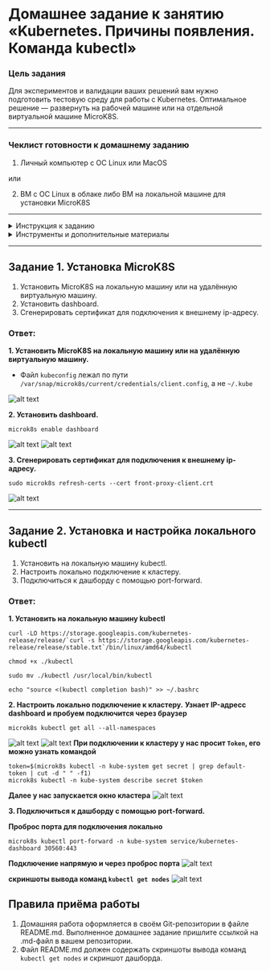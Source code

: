 # Домашнее задание к занятию «Kubernetes. Причины появления. Команда kubectl»

### Цель задания

Для экспериментов и валидации ваших решений вам нужно подготовить тестовую среду для работы с Kubernetes. Оптимальное решение — развернуть на рабочей машине или на отдельной виртуальной машине MicroK8S.

------

### Чеклист готовности к домашнему заданию

1. Личный компьютер с ОС Linux или MacOS 

или

2. ВМ c ОС Linux в облаке либо ВМ на локальной машине для установки MicroK8S  

------
<details>
<summary>Инструкция к заданию</summary>
  
### Инструкция к заданию

1. Установка MicroK8S:
    - `sudo apt update`
    - `sudo apt install snapd`
    - `sudo snap install microk8s --classic`
    - добавить локального пользователя в группу `sudo usermod -a -G microk8s $USER`,
    - изменить права на папку с конфигурацией `sudo chown -f -R $USER ~/.kube`.

2. Полезные команды:
    - проверить статус `microk8s status --wait-ready`;
    - подключиться к microK8s и получить информацию можно через команду `microk8s command`, например, `microk8s kubectl get nodes`;
    - включить addon можно через команду `microk8s enable`; 
    - список addon `microk8s status`;
    - вывод конфигурации `microk8s config`;
    - проброс порта для подключения локально `microk8s kubectl port-forward -n kube-system service/kubernetes-dashboard 10443:443`.

3. Настройка внешнего подключения:
    - отредактировать файл /var/snap/microk8s/current/certs/csr.conf.template
    ```shell
    # [ alt_names ]
    # Add
    # IP.4 = 123.45.67.89
    ```
    - обновить сертификаты `sudo microk8s refresh-certs --cert front-proxy-client.crt`.

4. Установка kubectl:
    - curl -LO https://storage.googleapis.com/kubernetes-release/release/`curl -s https://storage.googleapis.com/kubernetes-release/release/stable.txt`/bin/linux/amd64/kubectl;
    - chmod +x ./kubectl;
    - sudo mv ./kubectl /usr/local/bin/kubectl;
    - настройка автодополнения в текущую сессию `bash source <(kubectl completion bash)`;
    - добавление автодополнения в командную оболочку bash `echo "source <(kubectl completion bash)" >> ~/.bashrc`.
</details>

<details>
<summary>Инструменты и дополнительные материалы</summary>
  
### Инструменты и дополнительные материалы, которые пригодятся для выполнения задания
1. [Инструкция](https://microk8s.io/docs/getting-started) по установке MicroK8S.
2. [Инструкция](https://kubernetes.io/ru/docs/reference/kubectl/cheatsheet/#bash) по установке автодополнения **kubectl**.
3. [Шпаргалка](https://kubernetes.io/ru/docs/reference/kubectl/cheatsheet/) по **kubectl**.
</details>

------

## Задание 1. Установка MicroK8S

1. Установить MicroK8S на локальную машину или на удалённую виртуальную машину.
2. Установить dashboard.
3. Сгенерировать сертификат для подключения к внешнему ip-адресу.


### Ответ:
**1. Установить MicroK8S на локальную машину или на удалённую виртуальную машину.**
* Файл `kubeconfig` лежал по пути `/var/snap/microk8s/current/credentials/client.config`, а не `~/.kube`

![alt text](https://github.com/filipp761/Netology-sdb-homewoks/blob/main/kuber-homeworks/1.1/img/microk8s_status.png)

**2. Установить dashboard.**

```
microk8s enable dashboard
```
![alt text](https://github.com/filipp761/Netology-sdb-homewoks/blob/main/kuber-homeworks/1.1/img/microk8s_dashboard.png)
![alt text](https://github.com/filipp761/Netology-sdb-homewoks/blob/main/kuber-homeworks/1.1/img/microk8s_status_with_dashboard.png)

**3. Сгенерировать сертификат для подключения к внешнему ip-адресу.**
```
sudo microk8s refresh-certs --cert front-proxy-client.crt
```
![alt text](https://github.com/filipp761/Netology-sdb-homewoks/blob/main/kuber-homeworks/1.1/img/microk8s_create_certificates.png)

------

## Задание 2. Установка и настройка локального kubectl
1. Установить на локальную машину kubectl.
2. Настроить локально подключение к кластеру.
3. Подключиться к дашборду с помощью port-forward.

### Ответ:
**1. Установить на локальную машину kubectl**
```
curl -LO https://storage.googleapis.com/kubernetes-release/release/`curl -s https://storage.googleapis.com/kubernetes-release/release/stable.txt`/bin/linux/amd64/kubectl
```
```
chmod +x ./kubectl
```
```
sudo mv ./kubectl /usr/local/bin/kubectl
```
```
echo "source <(kubectl completion bash)" >> ~/.bashrc
```
**2. Настроить локально подключение к кластеру.**
**Узнает IP-адресс dashboard и пробуем подключится через браузер**
```
microk8s kubectl get all --all-namespaces
```
![alt text](https://github.com/filipp761/Netology-sdb-homewoks/blob/main/kuber-homeworks/1.1/img/microk8s_namespaces.png)
![alt text](https://github.com/filipp761/Netology-sdb-homewoks/blob/main/kuber-homeworks/1.1/img/token_dashboards.png)
**При подключении к кластеру у нас просит `Token`, его можно узнать командой**
```
token=$(microk8s kubectl -n kube-system get secret | grep default-token | cut -d " " -f1)
microk8s kubectl -n kube-system describe secret $token
```
**Далее у нас запускается окно кластера**
![alt text](https://github.com/filipp761/Netology-sdb-homewoks/blob/main/kuber-homeworks/1.1/img/dashboards.png)

**3. Подключиться к дашборду с помощью port-forward.**

**Проброс порта для подключения локально** 
```
microk8s kubectl port-forward -n kube-system service/kubernetes-dashboard 30560:443
```
**Подключение напрямую и через проброс порта**
![alt text](https://github.com/filipp761/Netology-sdb-homewoks/blob/main/kuber-homeworks/1.1/img/port_forward2.png)

**скриншоты вывода команд `kubectl get nodes`**
![alt text](https://github.com/filipp761/Netology-sdb-homewoks/blob/main/kuber-homeworks/1.1/img/get_nodes.png)

## Правила приёма работы

1. Домашняя работа оформляется в своём Git-репозитории в файле README.md. Выполненное домашнее задание пришлите ссылкой на .md-файл в вашем репозитории.
2. Файл README.md должен содержать скриншоты вывода команд `kubectl get nodes` и скриншот дашборда.
